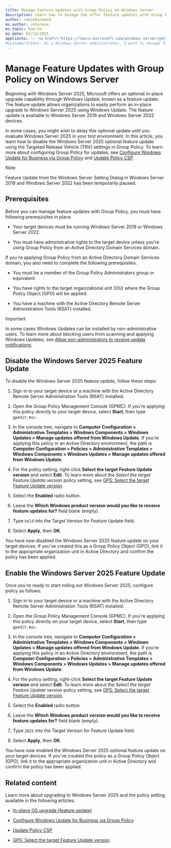 ```yaml
---
title: Manage Feature Updates with Group Policy on Windows Server
description: Learn how to manage the offer feature updates with Group Policy on Windows Server 2022 and Windows Server 2019.
author: robinharwood
ms.author: roharwoo
ms.topic: how-to
ms.date: 03/13/2025
appliesto: "✅ <a href=\"https://learn.microsoft.com/windows-server/get-started/windows-server-release-info\" target=\"_blank\">Windows Server 2022</a>, ✅ <a href=\"https://learn.microsoft.com/windows-server/get-started/windows-server-release-info\" target=\"_blank\">Windows Server 2019</a>"
#CustomerIntent: As a Windows Server administrator, I want to manage feature updates with Group Policy so that I can control when Windows Server 2025 is offered to my devices.
---
```




# Manage Feature Updates with Group Policy on Windows Server

Beginning with Windows Server 2025, Microsoft offers an optional in-place upgrade capability through Windows Update, known as a feature update. The feature update allows organizations to easily perform an in-place upgrade to Windows Server 2025 using Windows Update. The feature update is available to Windows Server 2019 and Windows Server 2022 devices.

In some cases, you might wish to delay this optional update until you evaluate Windows Server 2025 in your test environment. In this article, you learn how to disable the Windows Server 2025 optional feature update using the Targeted Release Vehicle (TRV) settings in Group Policy. To learn more about configuring Group Policy for updates, see [Configure Windows Update for Business via Group Policy](/windows/deployment/update/waas-wufb-group-policy) and [Update Policy CSP](/windows/client-management/mdm/policy-csp-update#targetreleaseversion).

> [!NOTE]
> Feature Update from the Windows Server Setting Dialog in Windows Server 2019 and Windows Server 2022 has been temporarily paused.

## Prerequisites

Before you can manage feature updates with Group Policy, you must have following prerequisites in place.

- Your target devices must be running Windows Server 2019 or Windows Server 2022.

- You must have administrative rights to the target device unless you're using Group Policy from an Active Directory Domain Services domain.

If you're applying Group Policy from an Active Directory Domain Services domain, you also need to complete the following prerequisites.

- You must be a member of the Group Policy Administrators group or equivalent.

- You have rights to the target organizational unit (OU) where the Group Policy Object (GPO) will be applied.

- You have a machine with the Active Directory Remote Server Administration Tools (RSAT) installed.

> [!IMPORTANT]
> In some cases Windows Updates can be installed by non-administrative users. To learn more about blocking users from scanning and applying Windows Updates, see [Allow non-administrators to receive update notifications](/windows-server/administration/windows-server-update-services/deploy/4-configure-group-policy-settings-for-automatic-updates#allow-non-administrators-to-receive-update-notifications).

## Disable the Windows Server 2025 Feature Update

To disable the Windows Server 2025 feature update, follow these steps:

1. Sign in to your target device or a machine with the Active Directory Remote Server Administration Tools (RSAT) installed.

1. Open the Group Policy Management Console (GPMC). If you're applying this policy directly to your target device, select **Start**, then type `gpedit.msc`.

1. In the console tree, navigate to **Computer Configuration > Administrative Templates > Windows Components > Windows Updates > Manage updates offered from Windows Update**. If you're applying this policy in an Active Directory environment, the path is **Computer Configuration > Policies > Administrative Templates > Windows Components > Windows Updates > Manage updates offered from Windows Update**.

1. For the policy setting, right-click **Select the target Feature Update version** and select **Edit**. To learn more about the _Select the target Feature Update version_ policy setting, see [GPS: Select the target Feature Update version](https://gpsearch.azurewebsites.net/Default.aspx?PolicyID=15143).

1. Select the **Enabled** radio button.

1. Leave the **Which Windows product version would you like to receive feature updates for?** field blank (empty).

1. Type `hold` into the Target Version for Feature Update field.

1. Select **Apply**, then **OK**.

You have now disabled the Windows Server 2025 feature update on your target devices. If you've created this as a Group Policy Object (GPO), link it to the appropriate organization unit in Active Directory and confirm the policy has been applied.

## Enable the Windows Server 2025 Feature Update

Once you're ready to start rolling out Windows Server 2025, configure policy as follows:

1. Sign in to your target device or a machine with the Active Directory Remote Server Administration Tools (RSAT) installed.

1. Open the Group Policy Management Console (GPMC). If you're applying this policy directly on your target device, select **Start**, then type `gpedit.msc`.

1. In the console tree, navigate to **Computer Configuration > Administrative Templates > Windows Components > Windows Updates > Manage updates offered from Windows Update**. If you're applying this policy in an Active Directory environment, the path is **Computer Configuration > Policies > Administrative Templates > Windows Components > Windows Updates > Manage updates offered from Windows Update**.

1. For the policy setting, right-click **Select the target Feature Update version** and select **Edit**. To learn more about the _Select the target Feature Update version_ policy setting, see [GPS: Select the target Feature Update version](https://gpsearch.azurewebsites.net/Default.aspx?PolicyID=15143).

1. Select the **Enabled** radio button.

1. Leave the **Which Windows product version would you like to receive feature updates for?** field blank (empty).

1. Type `2025` into the Target Version for Feature Update field.

1. Select **Apply**, then **OK**.

You have now enabled the Windows Server 2025 optional feature update on your target devices. If you've created this policy as a Group Policy Object (GPO), link it to the appropriate organization unit in Active Directory and confirm the policy has been applied.

## Related content

Learn more about upgrading to Windows Server 2025 and the policy setting available in the following articles:

- [In-place OS upgrade (feature update)](install-upgrade-migrate.md#in-place-os-upgrade-feature-update)

- [Configure Windows Update for Business via Group Policy](/windows/deployment/update/waas-wufb-group-policy)

- [Update Policy CSP](/windows/client-management/mdm/policy-csp-update#targetreleaseversion)

- [GPS: Select the target Feature Update version](https://gpsearch.azurewebsites.net/Default.aspx?PolicyID=15143)
